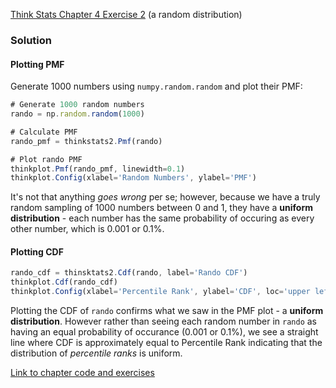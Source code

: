 [Think Stats Chapter 4 Exercise 2](http://greenteapress.com/thinkstats2/html/thinkstats2005.html#toc41) (a random distribution)

### Solution

#### Plotting PMF 
Generate 1000 numbers using `numpy.random.random` and plot their PMF: 

```javascript
# Generate 1000 random numbers
rando = np.random.random(1000)

# Calculate PMF
rando_pmf = thinkstats2.Pmf(rando)

# Plot rando PMF
thinkplot.Pmf(rando_pmf, linewidth=0.1)
thinkplot.Config(xlabel='Random Numbers', ylabel='PMF')
```
It's not that anything *goes wrong* per se; however, because we have a truly random sampling of 1000 numbers between 0 and 1, they have a **uniform distribution** - each number has the same probability of occuring as every other number, which is 0.001 or 0.1%. 

#### Plotting CDF
```javascript
rando_cdf = thinsktats2.Cdf(rando, label='Rando CDF')
thinkplot.Cdf(rando_cdf)
thinkplot.Config(xlabel='Percentile Rank', ylabel='CDF', loc='upper left')
```

Plotting the CDF of `rando` confirms what we saw in the PMF plot - a **uniform distribution**. However rather than seeing each random number in `rando` as having an equal probability of occurance (0.001 or 0.1%), we see a straight line where CDF is approximately equal to Percentile Rank indicating that the distribution of *percentile ranks* is uniform. 


[Link to chapter code and exercises](https://github.com/scrapfishies/ThinkStats2/blob/master/code/chap04ex.ipynb)
